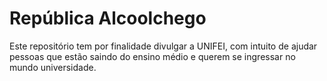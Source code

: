 # República Alcoolchego

 Este repositório tem por finalidade divulgar a UNIFEI, com intuito de ajudar pessoas que estão saindo do ensino médio e querem se ingressar no mundo universidade.
